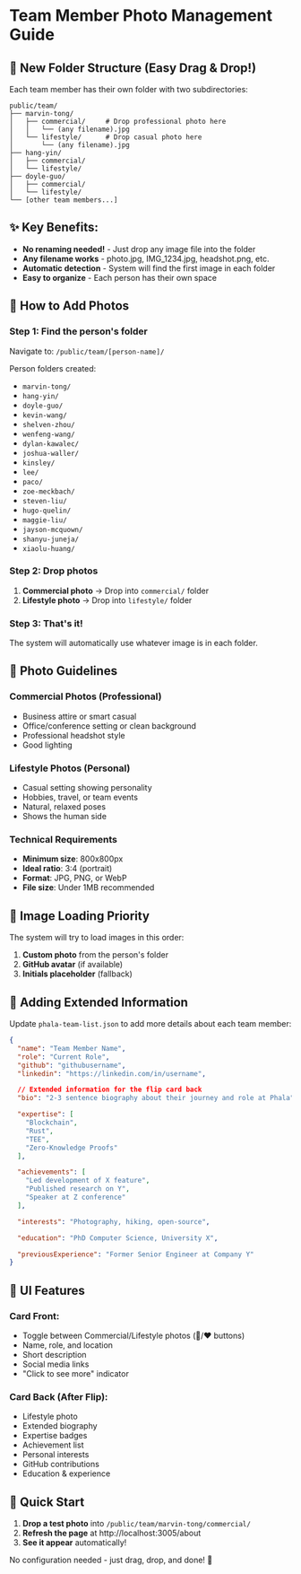 # Team Member Photo Management Guide

## 📁 New Folder Structure (Easy Drag & Drop!)

Each team member has their own folder with two subdirectories:

```
public/team/
├── marvin-tong/
│   ├── commercial/     # Drop professional photo here
│   │   └── (any filename).jpg
│   └── lifestyle/      # Drop casual photo here
│       └── (any filename).jpg
├── hang-yin/
│   ├── commercial/
│   └── lifestyle/
├── doyle-guo/
│   ├── commercial/
│   └── lifestyle/
└── [other team members...]
```

## ✨ Key Benefits:
- **No renaming needed!** - Just drop any image file into the folder
- **Any filename works** - photo.jpg, IMG_1234.jpg, headshot.png, etc.
- **Automatic detection** - System will find the first image in each folder
- **Easy to organize** - Each person has their own space

## 📸 How to Add Photos

### Step 1: Find the person's folder
Navigate to: `/public/team/[person-name]/`

Person folders created:
- `marvin-tong/`
- `hang-yin/`
- `doyle-guo/`
- `kevin-wang/`
- `shelven-zhou/`
- `wenfeng-wang/`
- `dylan-kawalec/`
- `joshua-waller/`
- `kinsley/`
- `lee/`
- `paco/`
- `zoe-meckbach/`
- `steven-liu/`
- `hugo-quelin/`
- `maggie-liu/`
- `jayson-mcquown/`
- `shanyu-juneja/`
- `xiaolu-huang/`

### Step 2: Drop photos
1. **Commercial photo** → Drop into `commercial/` folder
2. **Lifestyle photo** → Drop into `lifestyle/` folder

### Step 3: That's it!
The system will automatically use whatever image is in each folder.

## 🎨 Photo Guidelines

### Commercial Photos (Professional)
- Business attire or smart casual
- Office/conference setting or clean background
- Professional headshot style
- Good lighting

### Lifestyle Photos (Personal)
- Casual setting showing personality
- Hobbies, travel, or team events
- Natural, relaxed poses
- Shows the human side

### Technical Requirements
- **Minimum size**: 800x800px
- **Ideal ratio**: 3:4 (portrait)
- **Format**: JPG, PNG, or WebP
- **File size**: Under 1MB recommended

## 🔄 Image Loading Priority

The system will try to load images in this order:
1. **Custom photo** from the person's folder
2. **GitHub avatar** (if available)
3. **Initials placeholder** (fallback)

## 📝 Adding Extended Information

Update `phala-team-list.json` to add more details about each team member:

```json
{
  "name": "Team Member Name",
  "role": "Current Role",
  "github": "githubusername",
  "linkedin": "https://linkedin.com/in/username",

  // Extended information for the flip card back
  "bio": "2-3 sentence biography about their journey and role at Phala",

  "expertise": [
    "Blockchain",
    "Rust",
    "TEE",
    "Zero-Knowledge Proofs"
  ],

  "achievements": [
    "Led development of X feature",
    "Published research on Y",
    "Speaker at Z conference"
  ],

  "interests": "Photography, hiking, open-source",

  "education": "PhD Computer Science, University X",

  "previousExperience": "Former Senior Engineer at Company Y"
}
```

## 🎯 UI Features

### Card Front:
- Toggle between Commercial/Lifestyle photos (💼/❤️ buttons)
- Name, role, and location
- Short description
- Social media links
- "Click to see more" indicator

### Card Back (After Flip):
- Lifestyle photo
- Extended biography
- Expertise badges
- Achievement list
- Personal interests
- GitHub contributions
- Education & experience

## 🚀 Quick Start

1. **Drop a test photo** into `/public/team/marvin-tong/commercial/`
2. **Refresh the page** at http://localhost:3005/about
3. **See it appear** automatically!

No configuration needed - just drag, drop, and done! 🎉